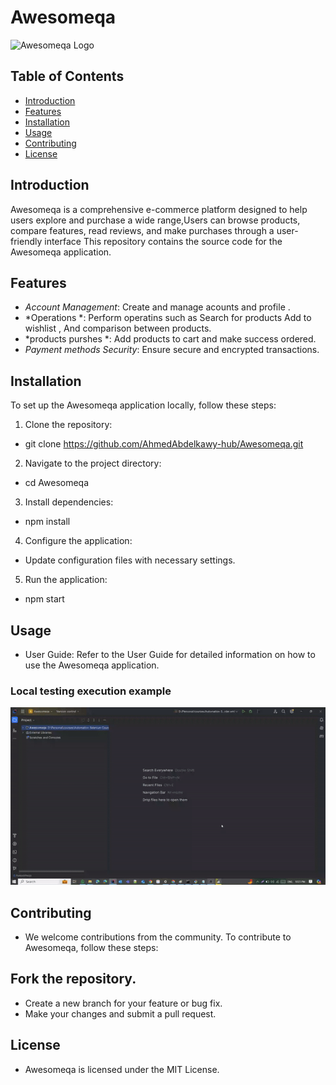 # Awesomeqa

![Awesomeqa Logo](https://awesomeqa.com/ui/image/cache/catalog/demo/banners/MacBookAir-1140x380.jpg)

## Table of Contents

- [Introduction](#introduction)
- [Features](#features)
- [Installation](#installation)
- [Usage](#usage)
- [Contributing](#contributing)
- [License](#license)

## Introduction

Awesomeqa is a comprehensive e-commerce platform designed to help users explore and purchase a wide range,Users can browse products, 
compare features, read reviews, and make purchases through a user-friendly interface
 This repository contains the source code for the Awesomeqa application.

## Features

- *Account Management*: Create and manage acounts and profile .
- *Operations *: Perform operatins such as Search for products Add to wishlist , And comparison between products.
- *products purshes *: Add products to cart and make success ordered.
- *Payment methods Security*: Ensure secure and encrypted transactions.

## Installation

To set up the Awesomeqa application locally, follow these steps:

1. Clone the repository:
*   git clone https://github.com/AhmedAbdelkawy-hub/Awesomeqa.git
2. Navigate to the project directory:
*   cd Awesomeqa
3. Install dependencies:
*   npm install
4. Configure the application:

* Update configuration files with necessary settings.
5. Run the application:
*   npm start

## Usage
* User Guide: Refer to the User Guide for detailed information on how to use the Awesomeqa application.

### Local testing execution example

![Local testing execution example](AwesomeqaProjectVideo.gif)


## Contributing
* We welcome contributions from the community. To contribute to Awesomeqa, follow these steps:

## Fork the repository.
* Create a new branch for your feature or bug fix.
* Make your changes and submit a pull request.

## License
* Awesomeqa is licensed under the MIT License.